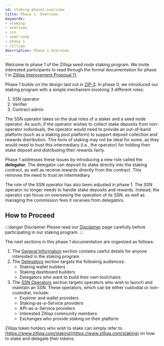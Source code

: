 ```yaml
---
id: staking-phase1-overview
title: Phase 1  Overview
keywords: 
- staking
- overview
- ssn
- seed node
- phase 1
- zilliqa	
description: Phase 1 Overview
---
```


Welcome to phase 1 of the Zilliqa seed node staking program. We invite interested participants to read through the formal documentation for phase 1 in [Zilliqa Improvement Proposal 11](https://github.com/Zilliqa/ZIP/blob/master/zips/zip-11.md).

Phase 1 builds on the design laid out in [ZIP-3](https://github.com/Zilliqa/ZIP/blob/master/zips/zip-3.md). In phase 0, we introduced our staking program with a simple mechanism involving 3 different roles:

1. SSN operator
1. Verifier
1. Contract admin

The SSN operator takes on the dual roles of a staker and a seed node operator. As such, if the operator wishes to collect stake deposits from non-operator individuals, the operator would need to provide an out-of-band platform (such as a staking pool platform) to support deposit collection and rewards distribution. This form of staking may not be ideal for some, as they would need to trust this intermediary (i.e., the operator) for holding their stake deposit and distributing their rewards fairly.

Phase 1 addresses these issues by introducing a new role called the **delegator**. The delegator can deposit its stake directly into the staking contract, as well as receive rewards directly from the contract. This removes the need to trust an intermediary.

The role of the SSN operator has also been adjusted in phase 1. The SSN operator no longer needs to handle stake deposits and rewards. Instead, the operator can focus on overseeing the operation of its SSN, as well as managing the commission fees it receives from delegators.

## How to Proceed

:::danger Disclaimer
Please read our [Disclaimer](../staking-disclaimer) page carefully before participating in our staking program.
:::

The next sections in this phase 1 documentation are organized as follows:

1. The [General Information](general-information) section contains useful details for anyone interested in the staking program
1. The [Delegators](delegator/staking-delegator-overview) section targets the following audiences:
   - Staking wallet builders
   - Staking dashboard builders
   - Delegators who want to build their own toolchains
1. The [SSN Operators](ssn-operator/staking-ssn-before-you-start) section targets operators who wish to launch and maintain an SSN. These operators, which can be either custodial or non-custodial, include:
   - Explorer and wallet providers
   - Staking-as-a-Service providers
   - API-as-a-Service providers
   - Interested Zilliqa community members
   - Exchanges who provide staking on their platform

Zilliqa token holders who wish to stake can simply refer to [https://www.zilliqa.com/staking](https://www.zilliqa.com/staking) on how to stake and delegate their tokens.